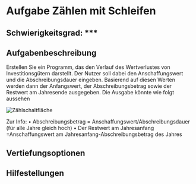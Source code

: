 # Aufgabe Zählen mit Schleifen

## Schwierigkeitsgrad: ***

## Aufgabenbeschreibung
Erstellen Sie ein Programm, das den Verlauf des Wertverlustes von Investitionsgütern darstellt. Der Nutzer soll dabei den Anschaffungswert und die Abschreibungsdauer eingeben. Basierend auf diesen Werten werden dann der Anfangswert, der Abschreibungsbetrag sowie der Restwert am Jahresende ausgegeben. Die Ausgabe könnte wie folgt aussehen

![Zählschaltfläche](https://github.com/KlaraOppenheimerSchule/Einfuehrung_Programmieren_Uebungen/blob/8bb3ffa1be215894675debcdd271578fd566301c/Modul%20Schleifen/%C3%9Cbungsaufgabe%20Abschreibung/Tabelle.png)


Zur Info: 
•	Abschreibungsbetrag = Anschaffungswert/Abschreibungsdauer (für alle Jahre gleich hoch)
•	Der Restwert am Jahresanfang =Anschaffungswert am Jahresanfang-Abschreibungsbetrag des Jahres


## Vertiefungsoptionen


## Hilfestellungen
